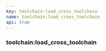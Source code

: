 ```yaml
---
key: toolchain:load_cross_toolchain
name: toolchain:load_cross_toolchain
api: true
---
```


### toolchain:load_cross_toolchain
